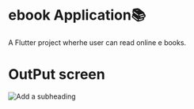 # ebook Application📚

A Flutter project wherhe user can read online e books.

# OutPut screen

![Add a subheading](https://github.com/Nt1076/eBook-App/assets/96333085/3321c1c7-0576-4454-a1ec-c183748ecaf1)


